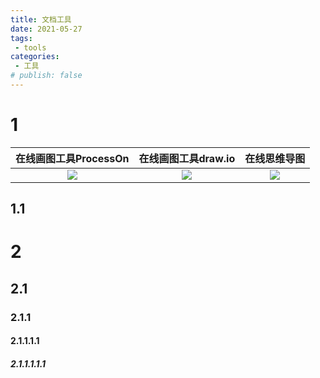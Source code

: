 ```yaml
---
title: 文档工具
date: 2021-05-27
tags:
 - tools
categories: 
 - 工具
# publish: false
---
```


# 1
|                    在线画图工具ProcessOn                     |                     在线画图工具draw.io                      |                         在线思维导图                         |
| :----------------------------------------------------------: | :----------------------------------------------------------: | :----------------------------------------------------------: |
| <a href="https://www.processon.com/"><img src="https://www.processon.com/assets/imgs/logo_small.svg"/></a> | <a href="https://app.diagrams.net/"><img src="https://app.diagrams.net/favicon.ico" /></a> | <a href="http://www.mindline.cn/webapp/"><img src="http://www.mindline.cn/res/icon.png"/></a> |

## 1.1

# 2

## 2.1

### 2.1.1

#### 2.1.1.1.1

##### 2.1.1.1.1.1
